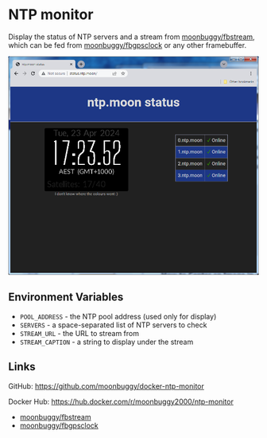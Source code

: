 # NTP monitor
Display the status of NTP servers and a stream from
[moonbuggy/fbstream][fbstream], which can be fed from
[moonbuggy/fbgpsclock][fbgpsclock] or any other framebuffer.

<p><a href="screenshot.png">
  <img src="screenshot.png" width="640">
</a><br/>

## Environment Variables
*   `POOL_ADDRESS`    - the NTP pool address (used only for display)
*   `SERVERS`         - a space-separated list of NTP servers to check
*   `STREAM_URL`      - the URL to stream from
*   `STREAM_CAPTION`  - a string to display under the stream

## Links
GitHub: <https://github.com/moonbuggy/docker-ntp-monitor>

Docker Hub: <https://hub.docker.com/r/moonbuggy2000/ntp-monitor>

*   [moonbuggy/fbstream][fbstream]
*   [moonbuggy/fbgpsclock][fbgpsclock]

[fbgpsclock]: https://github.com/moonbuggy/fbgpsclock
[fbstream]: https://github.com/moonbuggy/fbstream
